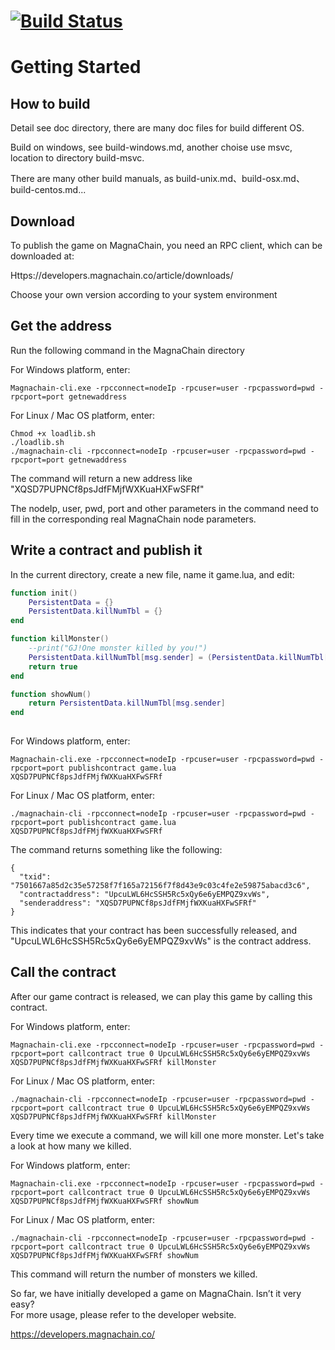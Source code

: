 # [![Build Status](https://travis-ci.org/MagnaChain/MagnaChain-dev-master.svg?branch=master)](https://travis-ci.org/MagnaChain/MagnaChain-dev-master)  
# Getting Started

## How to build
Detail see doc directory, there are many doc files for build different OS.

Build on windows, see build-windows.md, another choise use msvc, location to directory build-msvc.

There are many other build manuals, as build-unix.md、build-osx.md、build-centos.md...


## Download

To publish the game on MagnaChain, you need an RPC client, which can be downloaded at:

Https://developers.magnachain.co/article/downloads/

Choose your own version according to your system environment

## Get the address

Run the following command in the MagnaChain directory

For Windows platform, enter:

    Magnachain-cli.exe -rpcconnect=nodeIp -rpcuser=user -rpcpassword=pwd -rpcport=port getnewaddress

For Linux / Mac OS platform, enter:

    Chmod +x loadlib.sh
    ./loadlib.sh
    ./magnachain-cli -rpcconnect=nodeIp -rpcuser=user -rpcpassword=pwd -rpcport=port getnewaddress

The command will return a new address like "XQSD7PUPNCf8psJdfFMjfWXKuaHXFwSFRf"

The nodeIp, user, pwd, port and other parameters in the command need to fill in the corresponding real MagnaChain node parameters.

## Write a contract and publish it

In the current directory, create a new file, name it game.lua, and edit:

```lua
function init()
    PersistentData = {}
    PersistentData.killNumTbl = {}
end

function killMonster()
    --print("GJ!One monster killed by you!")
    PersistentData.killNumTbl[msg.sender] = (PersistentData.killNumTbl[msg.sender] or 0) + 1
    return true
end

function showNum()
    return PersistentData.killNumTbl[msg.sender]
end
    
```

For Windows platform, enter:
    
    Magnachain-cli.exe -rpcconnect=nodeIp -rpcuser=user -rpcpassword=pwd -rpcport=port publishcontract game.lua XQSD7PUPNCf8psJdfFMjfWXKuaHXFwSFRf

For Linux / Mac OS platform, enter:

    ./magnachain-cli -rpcconnect=nodeIp -rpcuser=user -rpcpassword=pwd -rpcport=port publishcontract game.lua XQSD7PUPNCf8psJdfFMjfWXKuaHXFwSFRf

The command returns something like the following:

    {
      "txid": "7501667a85d2c35e57258f7f165a72156f7f8d43e9c03c4fe2e59875abacd3c6",
      "contractaddress": "UpcuLWL6HcSSH5Rc5xQy6e6yEMPQZ9xvWs",
      "senderaddress": "XQSD7PUPNCf8psJdfFMjfWXKuaHXFwSFRf"
    }

This indicates that your contract has been successfully released, and "UpcuLWL6HcSSH5Rc5xQy6e6yEMPQZ9xvWs" is the contract address.

## Call the contract

After our game contract is released, we can play this game by calling this contract.

For Windows platform, enter:

    Magnachain-cli.exe -rpcconnect=nodeIp -rpcuser=user -rpcpassword=pwd -rpcport=port callcontract true 0 UpcuLWL6HcSSH5Rc5xQy6e6yEMPQZ9xvWs XQSD7PUPNCf8psJdfFMjfWXKuaHXFwSFRf killMonster

For Linux / Mac OS platform, enter:

    ./magnachain-cli -rpcconnect=nodeIp -rpcuser=user -rpcpassword=pwd -rpcport=port callcontract true 0 UpcuLWL6HcSSH5Rc5xQy6e6yEMPQZ9xvWs XQSD7PUPNCf8psJdfFMjfWXKuaHXFwSFRf killMonster

Every time we execute a command, we will kill one more monster. Let's take a look at how many we killed.

For Windows platform, enter:

    Magnachain-cli.exe -rpcconnect=nodeIp -rpcuser=user -rpcpassword=pwd -rpcport=port callcontract true 0 UpcuLWL6HcSSH5Rc5xQy6e6yEMPQZ9xvWs XQSD7PUPNCf8psJdfFMjfWXKuaHXFwSFRf showNum

For Linux / Mac OS platform, enter:

    ./magnachain-cli -rpcconnect=nodeIp -rpcuser=user -rpcpassword=pwd -rpcport=port callcontract true 0 UpcuLWL6HcSSH5Rc5xQy6e6yEMPQZ9xvWs XQSD7PUPNCf8psJdfFMjfWXKuaHXFwSFRf showNum

This command will return the number of monsters we killed.

So far, we have initially developed a game on MagnaChain. Isn’t  it very easy?   
For more usage, please refer to the developer website.

https://developers.magnachain.co/

